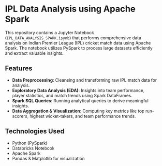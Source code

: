 # IPL Data Analysis using Apache Spark

This repository contains a Jupyter Notebook (`IPL_DATA_ANALYSIS_SPARK.ipynb`) that performs comprehensive data analysis on Indian Premier League (IPL) cricket match data using Apache Spark. The notebook utilizes PySpark to process large datasets efficiently and extract valuable insights.

## Features
- **Data Preprocessing**: Cleansing and transforming raw IPL match data for analysis.
- **Exploratory Data Analysis (EDA)**: Insights into team performance, player statistics, and match trends using Spark DataFrames.
- **Spark SQL Queries**: Running analytical queries to derive meaningful insights.
- **Data Aggregation & Visualization**: Computing key metrics like top run-scorers, highest wicket-takers, and team performance trends.

## Technologies Used
- Python (PySpark)
- Databricks Notebook
- Apache Spark
- Pandas & Matplotlib for visualization

